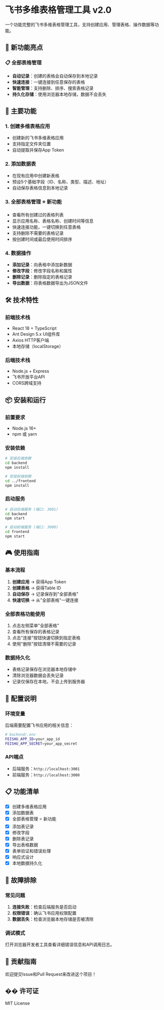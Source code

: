 # 飞书多维表格管理工具 v2.0

一个功能完整的飞书多维表格管理工具，支持创建应用、管理表格、操作数据等功能。

## 🚀 新功能亮点

### 📋 全部表格管理
- **自动记录**：创建的表格会自动保存到本地记录
- **快速连接**：一键连接到任意保存的表格
- **智能管理**：支持删除、排序、搜索表格记录
- **持久化存储**：使用浏览器本地存储，数据不会丢失

## 🎯 主要功能

### 1. 创建多维表格应用
- 创建新的飞书多维表格应用
- 支持指定文件夹位置
- 自动提取并保存App Token

### 2. 添加数据表
- 在现有应用中创建新表格
- 预设5个基础字段（ID、名称、类型、描述、地址）
- 自动保存表格信息到本地记录

### 3. 全部表格管理 ⭐ 新功能
- 查看所有创建过的表格列表
- 显示应用名称、表格名称、创建时间等信息
- 快速连接功能，一键切换到任意表格
- 支持删除不需要的表格记录
- 按创建时间或最后使用时间排序

### 4. 数据操作
- **添加记录**：向表格中添加新数据
- **修改字段**：修改字段名称和属性
- **删除记录**：删除指定的表格记录
- **导出数据**：将表格数据导出为JSON文件

## 🛠️ 技术特性

### 前端技术栈
- React 18 + TypeScript
- Ant Design 5.x UI组件库
- Axios HTTP客户端
- 本地存储（localStorage）

### 后端技术栈
- Node.js + Express
- 飞书开放平台API
- CORS跨域支持

## 📦 安装和运行

### 前置要求
- Node.js 16+
- npm 或 yarn

### 安装依赖
```bash
# 安装后端依赖
cd backend
npm install

# 安装前端依赖
cd ../frontend
npm install
```

### 启动服务
```bash
# 启动后端服务 (端口: 3001)
cd backend
npm start

# 启动前端服务 (端口: 3000)
cd frontend
npm start
```

## 🎮 使用指南

### 基本流程
1. **创建应用** → 获得App Token
2. **创建表格** → 获得Table ID
3. **自动保存** → 记录保存到"全部表格"
4. **快速切换** → 从"全部表格"一键连接

### 全部表格功能使用
1. 点击左侧菜单"全部表格"
2. 查看所有保存的表格记录
3. 点击"连接"按钮快速切换到指定表格
4. 使用"删除"按钮清理不需要的记录

### 数据持久化
- 表格记录保存在浏览器本地存储中
- 清除浏览器数据会丢失记录
- 记录仅保存在本地，不会上传到服务器

## 🔧 配置说明

### 环境变量
后端需要配置飞书应用的相关信息：
```bash
# backend/.env
FEISHU_APP_ID=your_app_id
FEISHU_APP_SECRET=your_app_secret
```

### API端点
- 后端服务：`http://localhost:3001`
- 前端服务：`http://localhost:3000`

## 📋 功能清单

- [x] 创建多维表格应用
- [x] 添加数据表
- [x] 全部表格管理 ⭐ 新功能
- [x] 添加表记录
- [x] 修改字段
- [x] 删除表记录
- [x] 导出表格数据
- [x] 表单验证和错误处理
- [x] 响应式设计
- [x] 本地数据持久化

## 🐛 故障排除

### 常见问题
1. **连接失败**：检查后端服务是否启动
2. **权限错误**：确认飞书应用权限配置
3. **数据丢失**：检查浏览器本地存储是否被清除

### 调试模式
打开浏览器开发者工具查看详细错误信息和API调用日志。

## 🤝 贡献指南

欢迎提交Issue和Pull Request来改进这个项目！

## �� 许可证

MIT License 